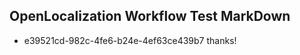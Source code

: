 ## OpenLocalization Workflow Test MarkDown
* e39521cd-982c-4fe6-b24e-4ef63ce439b7 thanks!

<!--HONumber=Aug16_HO4-->


